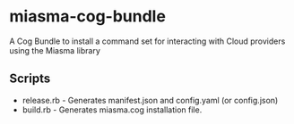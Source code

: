 # miasma-cog-bundle
A Cog Bundle to install a command set for interacting with Cloud providers using the Miasma library

## Scripts

* release.rb - Generates manifest.json and config.yaml (or config.json)
* build.rb - Generates miasma.cog installation file.
